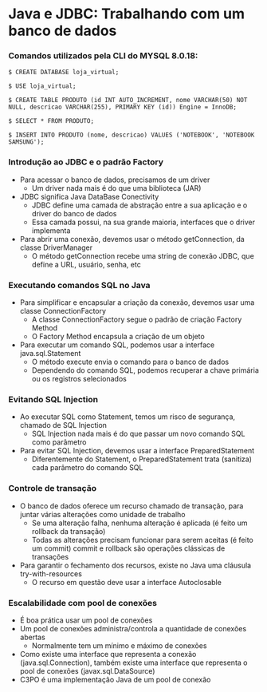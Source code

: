# Java e JDBC: Trabalhando com um banco de dados

### Comandos utilizados pela CLI do MYSQL 8.0.18:

```
$ CREATE DATABASE loja_virtual;

$ USE loja_virtual;

$ CREATE TABLE PRODUTO (id INT AUTO_INCREMENT, nome VARCHAR(50) NOT NULL, descricao VARCHAR(255), PRIMARY KEY (id)) Engine = InnoDB;

$ SELECT * FROM PRODUTO;

$ INSERT INTO PRODUTO (nome, descricao) VALUES ('NOTEBOOK', 'NOTEBOOK SAMSUNG');
```
### Introdução ao JDBC e o padrão Factory

- Para acessar o banco de dados, precisamos de um driver
  - Um driver nada mais é do que uma biblioteca (JAR)
- JDBC significa Java DataBase Conectivity
  - JDBC define uma camada de abstração entre a sua aplicação e o driver do banco de dados
  - Essa camada possui, na sua grande maioria, interfaces que o driver implementa
- Para abrir uma conexão, devemos usar o método getConnection, da classe DriverManager
  - O método getConnection recebe uma string de conexão JDBC, que define a URL, usuário, senha, etc

### Executando comandos SQL no Java

- Para simplificar e encapsular a criação da conexão, devemos usar uma classe ConnectionFactory
  - A classe ConnectionFactory segue o padrão de criação Factory Method
  - O Factory Method encapsula a criação de um objeto
- Para executar um comando SQL, podemos usar a interface java.sql.Statement
  - O método execute envia o comando para o banco de dados
  - Dependendo do comando SQL, podemos recuperar a chave primária ou os registros selecionados

### Evitando SQL Injection

- Ao executar SQL como Statement, temos um risco de segurança, chamado de SQL Injection
  - SQL Injection nada mais é do que passar um novo comando SQL como parâmetro
- Para evitar SQL Injection, devemos usar a interface PreparedStatement
  - Diferentemente do Statement, o PreparedStatement trata (sanitiza) cada parâmetro do comando SQL

### Controle de transação

- O banco de dados oferece um recurso chamado de transação, para juntar várias alterações como unidade de trabalho
  - Se uma alteração falha, nenhuma alteração é aplicada (é feito um rollback da transação)
  - Todas as alterações precisam funcionar para serem aceitas (é feito um commit)
commit e rollback são operações clássicas de transações
- Para garantir o fechamento dos recursos, existe no Java uma cláusula try-with-resources
  - O recurso em questão deve usar a interface Autoclosable

### Escalabilidade com pool de conexões

- É boa prática usar um pool de conexões
- Um pool de conexões administra/controla a quantidade de conexões abertas
  - Normalmente tem um mínimo e máximo de conexões
- Como existe uma interface que representa a conexão (java.sql.Connection), também existe uma interface que representa o pool de conexões (javax.sql.DataSource)
- C3PO é uma implementação Java de um pool de conexão
